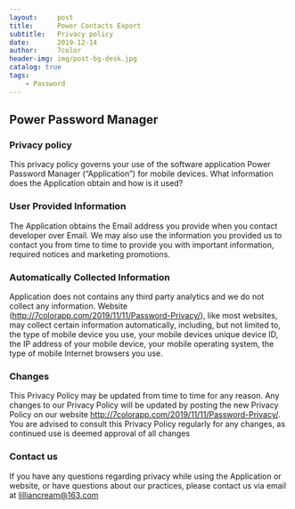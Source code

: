 ```yaml
---
layout:     post
title:      Power Contacts Export
subtitle:   Privacy policy
date:       2019-12-14
author:     7color
header-img: img/post-bg-desk.jpg
catalog: true
tags:
    - Password
---
```


## **Power Password Manager**

### **Privacy policy**

This privacy policy governs your use of the software application Power Password Manager (“Application”) for mobile devices.
What information does the Application  obtain and how is it used?

### **User Provided Information**

The Application obtains the Email address you provide when you contact developer over Email. We may also use the information you provided us to contact you from time to time to provide you with important information, required notices and marketing promotions.

### **Automatically Collected Information**

Application does not contains any third party analytics and we do not collect any information. Website (http://7colorapp.com/2019/11/11/Password-Privacy/), like most websites, may collect certain information automatically, including, but not limited to, the type of mobile device you use, your mobile devices unique device ID, the IP address of your mobile device, your mobile operating system, the type of mobile Internet browsers you use.

### **Changes**

This Privacy Policy may be updated from time to time for any reason. Any changes to our Privacy Policy will be updated by posting the new Privacy Policy on our website http://7colorapp.com/2019/11/11/Password-Privacy/. You are advised to consult this Privacy Policy regularly for any changes, as continued use is deemed approval of all changes

### **Contact us**
If you have any questions regarding privacy while using the Application or website, or have questions about our practices, please contact us via email at lilliancream@163.com
